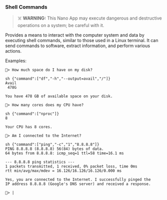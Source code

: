 ### Shell Commands

> ☠️ **WARNING:** This Nano App may execute dangerous and destructive operations on a system; be careful with it.

Provides a means to interact with the computer system and data by executing shell commands, similar to those used in a Linux terminal. It can send commands to software, extract information, and perform various actions.


Examples:
```text
🤖> How much space do I have on my disk?

sh {"command":["df","-h","--output=avail","/"]}
Avail
 478G

You have 478 GB of available space on your disk.

🤖> How many cores does my CPU have?

sh {"command":["nproc"]}
8

Your CPU has 8 cores.

🤖> Am I connected to the Internet?

sh {"command":["ping","-c","1","8.8.8.8"]}
PING 8.8.8.8 (8.8.8.8) 56(84) bytes of data.
64 bytes from 8.8.8.8: icmp_seq=1 ttl=58 time=16.1 ms

--- 8.8.8.8 ping statistics ---
1 packets transmitted, 1 received, 0% packet loss, time 0ms
rtt min/avg/max/mdev = 16.126/16.126/16.126/0.000 ms

Yes, you are connected to the Internet. I successfully pinged the
IP address 8.8.8.8 (Google's DNS server) and received a response.

🤖> |
```
